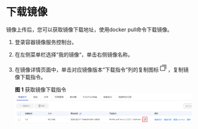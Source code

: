 # 下载镜像<a name="swr_01_0017"></a>

镜像上传后，您可以获取镜像下载地址，使用docker pull命令下载镜像。

1.  登录容器镜像服务控制台。
2.  在左侧菜单栏选择“我的镜像“，单击右侧镜像名称。
3.  在镜像详情页面中，单击对应镜像版本“下载指令”列的复制图标![](figures/小图标-复制.png)，复制镜像下载指令。

    **图 1**  获取镜像下载指令<a name="zh-cn_topic_0084266454_fig18518532151513"></a>  
    ![](figures/获取镜像下载指令.png "获取镜像下载指令")


